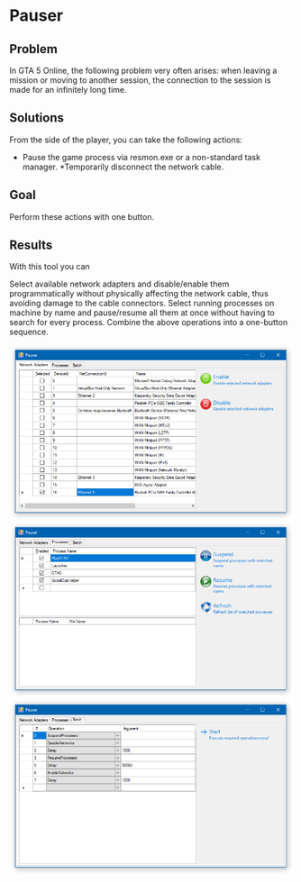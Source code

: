 # Pauser
## Problem
In GTA 5 Online, the following problem very often arises: when leaving a mission or moving to another session, the connection to the session is made for an infinitely long time.

## Solutions
From the side of the player, you can take the following actions:
 * Pause the game process via resmon.exe or a non-standard task manager.
 *Temporarily disconnect the network cable.
 
## Goal
Perform these actions with one button.

##  Results
With this tool you can

Select available network adapters and disable/enable them programmatically without physically affecting the network cable, thus avoiding damage to the cable connectors.
Select running processes on machine by name and pause/resume all them at once without having to search for every process.
Combine the above operations into a one-button sequence.

![Network adapters](https://raw.githubusercontent.com/riuson/pauser/gh-pages/images/adapters.png)
![Processes](https://raw.githubusercontent.com/riuson/pauser/gh-pages/images/processes.png)
![Batch operations](https://raw.githubusercontent.com/riuson/pauser/gh-pages/images/batch.png)
